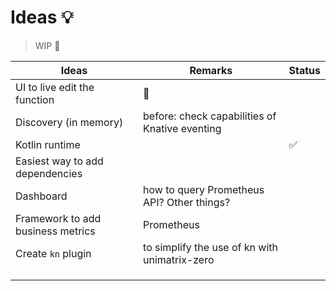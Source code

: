 # Ideas 💡

> WIP 🚧

| Ideas | Remarks | Status |
| ------ | ------ | ------ |
| UI to live edit the function | 🤔 | |
| Discovery (in memory) | before: check capabilities of Knative eventing | |
| Kotlin runtime |  | ✅ |
| Easiest way to add dependencies |  | |
| Dashboard | how to query Prometheus API? Other things? | |
| Framework to add business metrics | Prometheus | |
| Create `kn` plugin | to simplify the use of kn with unimatrix-zero | |
|  |  | |
|  |  | |
|  |  | |
